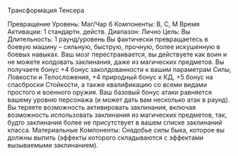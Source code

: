 
Трансформация Тенсера

Превращение
Уровень: Маг/Чар 6
Компоненты: В, С, М
Время Активации: 1 стандартн. действ.
Диапазон: Лично
Цель: Вы
Длительность: 1 раунд/уровень
Вы фактически превращаетесь в боевую машину – сильную, быструю,
прочную, более искушенную в боевых
навыках. Ваш мозг перестраивается, вы
действуете как воин и не можете колдовать заклинания, даже из магических
предметов.
Вы получаете бонус +4 бонус заколдованности к вашим параметрам Силы,
Ловкости и Телосложения, +4 природный бонус к КД, +5 бонус на спасброски Стойкости, а также квалификацию
со всеми видами простого и военного
оружия. Ваш базовый бонус атаки равняется вашему уровню персонажа (и
может дать вам несколько атак в раунд).
Вы теряете возможность активировать заклинания, включая возможность
использовать заклинания из магических
предметов, так, будто заклинания более
не присутствует в вашем списке заклинаний класса.
Материальные Компоненты: Снадобье силы быка, которое вы должны выпить (эффекты которого складываются
с эффектами вызываемыми заклинанием).